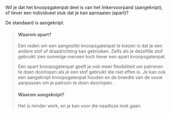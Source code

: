 
Wil je dat het knoopsgatenpat deel is van het linkervoorpand (aangeknipt), of liever een individueel stuk dat je kan aannaaien (apart)?

De standaard is aangeknipt.

> #### Waarom apart?
> 
> Een reden om een aangestikt knoopsgatenpat te kiezen is dat je een andere stof of draadrichting kan gebruiken. Zelfs als je dezelfde stof gebruikt zien sommige mensen toch liever een apart knoopsgatenpat.
> 
> Een apart knoopsgatenpat geeft je ook meer flexibiliteit om patronen te doen doorlopen als je een stof gebruikt die niet effen is. Je kan ook een aangeknipt knoopsgatenpat houden en de breedte van de vouw aanpassen om je patroon te doen doorlopen.
> 
> #### Waarom aangeknipt?
> 
> Het is minder werk, en je kan voor die naadloze look gaan.